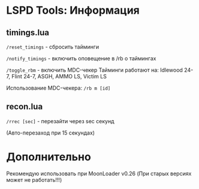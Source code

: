 # LSPD Tools: Информация
## timings.lua
`/reset_timings` - сбросить тайминги

`/notify_timings` - включить оповещение в /rb о таймингах

`/toggle_rbm` - включить MDC-чекер
Тайминги работают на: Idlewood 24-7, Flint 24-7, ASGH, AMMO LS, Victim LS

Использование MDC-чекера: `/rb m [id]`
## recon.lua
`/rrec [sec]` - перезайти через sec секунд

(Авто-перезаход при 15 секундах)
# Дополнительно
Рекомендую использовать при MoonLoader v0.26 (При старых версиях может не работать!!!)
